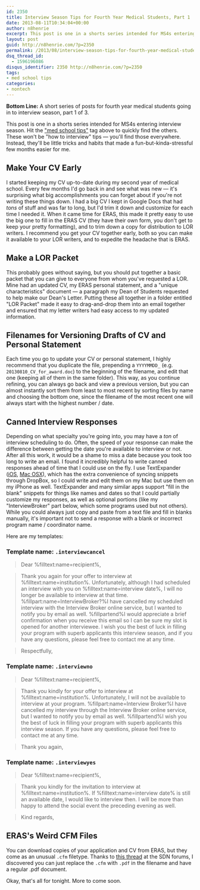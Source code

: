 ```yaml
---
id: 2350
title: Interview Season Tips for Fourth Year Medical Students, Part 1
date: 2013-08-11T10:34:04+00:00
author: n8henrie
excerpt: This post is one in a shorts series intended for MS4s entering interview season.
layout: post
guid: http://n8henrie.com/?p=2350
permalink: /2013/08/interview-season-tips-for-fourth-year-medical-students-part-1/
dsq_thread_id:
  - 1596196086
disqus_identifier: 2350 http://n8henrie.com/?p=2350
tags:
- med school tips
categories:
- nontech
---
```

**Bottom Line:** A short series of posts for fourth year medical students going in to interview season, part 1 of 3. <!--more-->

This post is one in a shorts series intended for MS4s entering interview season. Hit the ["med school tips"](http://n8henrie.com/tag/med-school-tips/) tag above to quickly find the others. These won't be "how to interview" tips — you'll find those everywhere. Instead, they'll be little tricks and habits that made a fun-but-kinda-stressful few months easier for me.

## Make Your CV Early

I started keeping my CV up-to-date during my second year of medical school. Every few months I'd go back in and see what was new — it's surprising what big accomplishments you can forget about if you're not writing these things down. I had a big CV I kept in Google Docs that had _tons_ of stuff and was far to long, but I'd trim it down and customize for each time I needed it. When it came time for ERAS, this made it pretty easy to use the big one to fill in the ERAS CV (they have their own form, you don't get to keep your pretty formatting), and to trim down a copy for distribution to LOR writers. I recommend you get your CV together early, both so you can make it available to your LOR writers, and to expedite the headache that is ERAS.

## Make a LOR Packet

This probably goes without saying, but you should put together a basic packet that you can give to everyone from whom you've requested a LOR. Mine had an updated CV, my ERAS personal statement, and a "unique characteristics" document — a paragraph my Dean of Students requested to help make our Dean's Letter. Putting these all together in a folder entitled "LOR Packet" made it easy to drag-and-drop them into an email together and ensured that my letter writers had easy access to my updated information.

## Filenames for Versioning Drafts of CV and Personal Statement

Each time you go to update your CV or personal statement, I highly recommend that you duplicate the file, prepending a `YYYYMMDD_` (e.g. `20130810_CV_for_award.doc`) to the beginning of the filename, and edit that one (keeping all of them in the same folder). This way, as you continue refining, you can always go back and view a previous version, but you can almost instantly sort them from least to most recent by sorting files by name and choosing the bottom one, since the filename of the most recent one will always start with the highest number / date.

## Canned Interview Responses

Depending on what specialty you're going into, you may have a _ton_ of interview scheduling to do. Often, the speed of your response can make the difference between getting the date you're available to interview or not. After all this work, it would be a shame to miss a date because you took too long to write an email. I found it incredibly helpful to write canned responses ahead of time that I could use on the fly. I use TextExpander (<a target="_blank" href="https://itunes.apple.com/us/app/textexpander/id326180690?mt=8&at=10l5H6" title="TextExpander">iOS</a>, <a target="_blank" href="https://itunes.apple.com/us/app/textexpander-for-mac/id405274824?mt=12&at=10l5H6" title="TextExpander for Mac">Mac OSX</a>), which has the extra convenience of syncing snippets through DropBox, so I could write and edit them on my Mac but use them on my iPhone as well. TextExpander and many similar apps support "fill in the blank" snippets for things like names and dates so that I could partially customize my responses, as well as optional portions (like my "InterviewBroker" part below, which some programs used but not others). While you could always just copy and paste from a text file and fill in blanks manually, it's important not to send a response with a blank or incorrect program name / coordinator name.

Here are my templates:

### Template name: `.interviewcancel`

> Dear %filltext:name=recipient%,
  
> 
  
> Thank you again for your offer to interview at %filltext:name=institution%. Unfortunately, although I had scheduled an interview with you on %filltext:name=interview date%, I will no longer be available to interview at that time. %fillpart:name=InterviewBroker?%I have cancelled my scheduled interview with the Interview Broker online service, but I wanted to notify you by email as well. %fillpartend%I would appreciate a brief confirmation when you receive this email so I can be sure my slot is opened for another interviewee. I wish you the best of luck in filling your program with superb applicants this interview season, and if you have any questions, please feel free to contact me at any time.
  
> 
   
> Respectfully,</p>
### Template name: `.interviewno`

> Dear %filltext:name=recipient%,
  
>   
> Thank you kindly for your offer to interview at %filltext:name=institution%. Unfortunately, I will not be available to interview at your program. %fillpart:name=Interview Broker%I have cancelled my interview through the Interview Broker online service, but I wanted to notify you by email as well. %fillpartend%I wish you the best of luck in filling your program with superb applicants this interview season. If you have any questions, please feel free to contact me at any time.
  
>   
> Thank you again,

### Template name: `.interviewyes`

> Dear %filltext:name=recipient%,
  
>   
> Thank you kindly for the invitation to interview at %filltext:name=institution%. If %filltext:name=interview date% is still an available date, I would like to interview then. I will be more than happy to attend the social event the preceding evening as well.
  
>   
> Kind regards,

## ERAS's Weird CFM Files

You can download copies of your application and CV from ERAS, but they come as an unusual `.cfm` filetype. Thanks to <a target="_blank" href="http://forums.studentdoctor.net/showthread.php?p=12834951">this thread</a> at the SDN forums, I discovered you can just replace the `.cfm` with `.pdf` in the filename and have a regular .pdf document.

Okay, that's all for tonight. More to come soon.